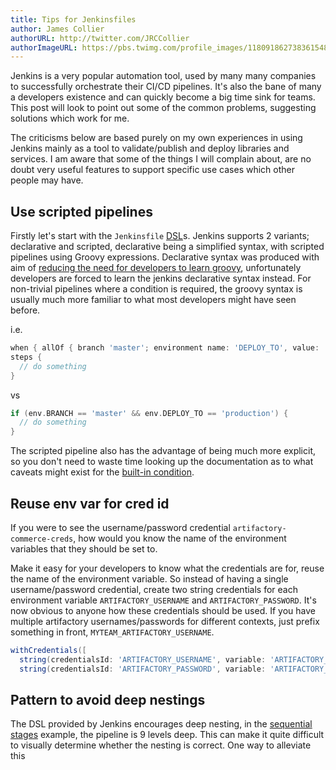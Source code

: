 ```yaml
---
title: Tips for Jenkinsfiles
author: James Collier
authorURL: http://twitter.com/JRCCollier
authorImageURL: https://pbs.twimg.com/profile_images/1180918627383615488/keqBUzoJ_400x400.jpg
---
```


Jenkins is a very popular automation tool, used by many many companies to successfully orchestrate their CI/CD pipelines.
It's also the bane of many a developers existence and can quickly become a big time sink for teams. This post will look to
point out some of the common problems, suggesting solutions which work for me.

<!--truncate-->

The criticisms below are based purely on my own experiences in using Jenkins mainly as a tool to validate/publish and deploy
libraries and services. I am aware that some of the things I will complain about, are no doubt very useful features to support
specific use cases which other people may have.

## Use scripted pipelines

Firstly let's start with the `Jenkinsfile` [DSL]s. Jenkins supports 2 variants; declarative and scripted, declarative being
a simplified syntax, with scripted pipelines using Groovy expressions.
Declarative syntax was produced with aim of [reducing the need for developers to learn groovy](https://jenkins.io/doc/book/pipeline/syntax/#compare),
unfortunately developers are forced to learn the jenkins declarative syntax instead. For non-trivial pipelines where a
condition is required, the groovy syntax is usually much more familiar to what most developers might have seen before.

i.e.

```groovy
when { allOf { branch 'master'; environment name: 'DEPLOY_TO', value: 'production' } }
steps {
  // do something
}
```

vs

```groovy
if (env.BRANCH == 'master' && env.DEPLOY_TO == 'production') {
  // do something
}
```

The scripted pipeline also has the advantage of being much more explicit, so you don't need to waste time looking up
the documentation as to what caveats might exist for the [built-in condition](https://jenkins.io/doc/book/pipeline/syntax/#built-in-conditions).

## Reuse env var for cred id

If you were to see the username/password credential `artifactory-commerce-creds`, how would you know the name of the
environment variables that they should be set to.

Make it easy for your developers to know what the credentials are for, reuse the name of the environment variable.
So instead of having a single username/password credential, create two string credentials for each
environment variable `ARTIFACTORY_USERNAME` and `ARTIFACTORY_PASSWORD`. It's now obvious to anyone how these credentials should
be used. If you have multiple artifactory usernames/passwords for different contexts, just prefix something in front,
`MYTEAM_ARTIFACTORY_USERNAME`.

```groovy
withCredentials([
  string(credentialsId: 'ARTIFACTORY_USERNAME', variable: 'ARTIFACTORY_USERNAME'),
  string(credentialsId: 'ARTIFACTORY_PASSWORD', variable: 'ARTIFACTORY_PASSWORD')]) {
```

## Pattern to avoid deep nestings

The DSL provided by Jenkins encourages deep nesting, in the [sequential stages](https://jenkins.io/doc/book/pipeline/syntax/#sequential-stages)
example, the pipeline is 9 levels deep. This can make it quite difficult to visually determine whether the nesting
is correct. One way to alleviate this 

[DSL]: https://en.wikipedia.org/wiki/Domain-specific_language
